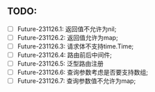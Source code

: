 
## TODO:
- [ ] Future-231126.1: 返回值不允许为nil;
- [ ] Future-231126.2: 返回值允许为map;
- [ ] Future-231126.3: 请求体不支持time.Time;
- [ ] Future-231126.4: 路由前后中间件;
- [ ] Future-231126.5: 泛型路由注册
- [ ] Future-231126.6: 查询参数考虑是否要支持数组;
- [ ] Future-231126.7: 查询参数值不允许为map;
